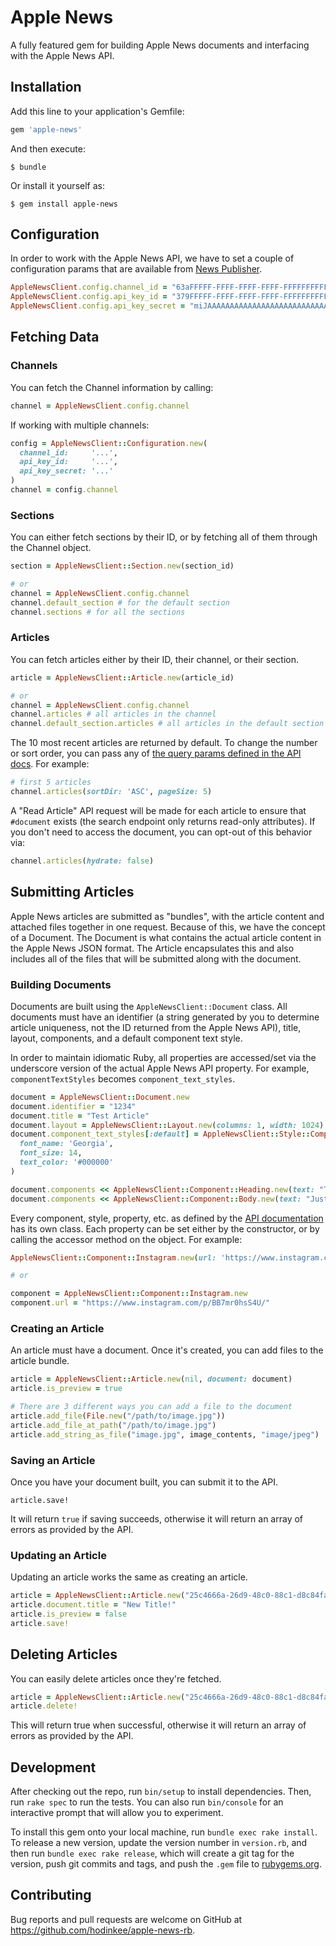 # Apple News

A fully featured gem for building Apple News documents and interfacing with the Apple News API.

## Installation

Add this line to your application's Gemfile:

```ruby
gem 'apple-news'
```

And then execute:

    $ bundle

Or install it yourself as:

    $ gem install apple-news

## Configuration

In order to work with the Apple News API, we have to set a couple of configuration params that are available from [News Publisher](https://www.icloud.com/#newspublisher).

``` ruby
AppleNewsClient.config.channel_id = "63aFFFFF-FFFF-FFFF-FFFF-FFFFFFFFFFFF"
AppleNewsClient.config.api_key_id = "379FFFFF-FFFF-FFFF-FFFF-FFFFFFFFFFFF"
AppleNewsClient.config.api_key_secret = "miJAAAAAAAAAAAAAAAAAAAAAAAAAAAAAAAAAAAAAAAA="
```

## Fetching Data

### Channels

You can fetch the Channel information by calling:

``` ruby
channel = AppleNewsClient.config.channel
```

If working with multiple channels:

```ruby
config = AppleNewsClient::Configuration.new(
  channel_id:     '...',
  api_key_id:     '...',
  api_key_secret: '...'
)
channel = config.channel
```

### Sections

You can either fetch sections by their ID, or by fetching all of them through the Channel object.

``` ruby
section = AppleNewsClient::Section.new(section_id)

# or
channel = AppleNewsClient.config.channel
channel.default_section # for the default section
channel.sections # for all the sections
```

### Articles

You can fetch articles either by their ID, their channel, or their section.

``` ruby
article = AppleNewsClient::Article.new(article_id)

# or
channel = AppleNewsClient.config.channel
channel.articles # all articles in the channel
channel.default_section.articles # all articles in the default section
```

The 10 most recent articles are returned by default. To change the number or sort order, you can pass any of [the query params defined in the API docs](https://developer.apple.com/library/content/documentation/General/Conceptual/News_API_Ref/SearchArticles.html#//apple_ref/doc/uid/TP40015409-CH17-SW1). For example:

``` ruby
# first 5 articles
channel.articles(sortDir: 'ASC', pageSize: 5)
```

A "Read Article" API request will be made for each article to ensure that `#document` exists (the search endpoint only returns read-only attributes). If you don't need to access the document, you can opt-out of this behavior via:

``` ruby
channel.articles(hydrate: false)
```

## Submitting Articles

Apple News articles are submitted as "bundles", with the article content and attached files together in one request. Because of this, we have the concept of a Document. The Document is what contains the actual article content in the Apple News JSON format. The Article encapsulates this and also includes all of the files that will be submitted along with the document.

### Building Documents

Documents are built using the `AppleNewsClient::Document` class. All documents must have an identifier (a string generated by you to determine article uniqueness, not the ID returned from the Apple News API), title, layout, components, and a default component text style.

In order to maintain idiomatic Ruby, all properties are accessed/set via the underscore version of the actual Apple News API property. For example, `componentTextStyles` becomes `component_text_styles`.

``` ruby
document = AppleNewsClient::Document.new
document.identifier = "1234"
document.title = "Test Article"
document.layout = AppleNewsClient::Layout.new(columns: 1, width: 1024)
document.component_text_styles[:default] = AppleNewsClient::Style::ComponentText.new(
  font_name: 'Georgia',
  font_size: 14,
  text_color: '#000000'
)

document.components << AppleNewsClient::Component::Heading.new(text: "Test Article")
document.components << AppleNewsClient::Component::Body.new(text: "Just testing out this Ruby gem!")
```

Every component, style, property, etc. as defined by the [API documentation](https://developer.apple.com/library/ios/documentation/General/Conceptual/Apple_News_Format_Ref/index.html) has its own class. Each property can be set either by the constructor, or by calling the accessor method on the object. For example:

``` ruby
AppleNewsClient::Component::Instagram.new(url: 'https://www.instagram.com/p/BB7mr0hsS4U/')

# or

component = AppleNewsClient::Component::Instagram.new
component.url = "https://www.instagram.com/p/BB7mr0hsS4U/"
```

### Creating an Article

An article must have a document. Once it's created, you can add files to the article bundle.

``` ruby
article = AppleNewsClient::Article.new(nil, document: document)
article.is_preview = true

# There are 3 different ways you can add a file to the document
article.add_file(File.new("/path/to/image.jpg"))
article.add_file_at_path("/path/to/image.jpg")
article.add_string_as_file("image.jpg", image_contents, "image/jpeg")
```

### Saving an Article

Once you have your document built, you can submit it to the API.

```
article.save!
```

It will return `true` if saving succeeds, otherwise it will return an array of errors as provided by the API.

### Updating an Article

Updating an article works the same as creating an article.

``` ruby
article = AppleNewsClient::Article.new("25c4666a-26d9-48c0-88c1-d8c84fa94ecd")
article.document.title = "New Title!"
article.is_preview = false
article.save!
```

## Deleting Articles

You can easily delete articles once they're fetched.

``` ruby
article = AppleNewsClient::Article.new("25c4666a-26d9-48c0-88c1-d8c84fa94ecd")
article.delete!
```

This will return true when successful, otherwise it will return an array of errors as provided by the API.

## Development

After checking out the repo, run `bin/setup` to install dependencies. Then, run `rake spec` to run the tests. You can also run `bin/console` for an interactive prompt that will allow you to experiment.

To install this gem onto your local machine, run `bundle exec rake install`. To release a new version, update the version number in `version.rb`, and then run `bundle exec rake release`, which will create a git tag for the version, push git commits and tags, and push the `.gem` file to [rubygems.org](https://rubygems.org).

## Contributing

Bug reports and pull requests are welcome on GitHub at https://github.com/hodinkee/apple-news-rb.
